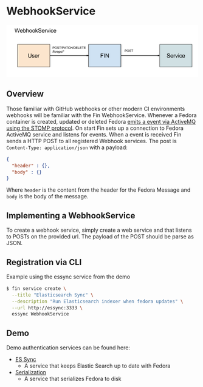 # WebhookService

![Overview](./webhook-service.png)

## Overview

Those familiar with GitHub webhooks or other modern CI environments webhooks will be familiar with the Fin WebhookService.  Whenever a Fedora container is created, updated or deleted Fedora [emits a event via ActiveMQ using the STOMP protocol](https://wiki.duraspace.org/display/FEDORA4x/Setup+Camel+Message+Integrations).  On start Fin sets up a connection to Fedora ActiveMQ service and listens for events.  When a event is received Fin sends a HTTP POST to all registered Webhook services.  The post is `Content-Type: application/json` with a payload:

```json
{
  "header" : {},
  "body" : {}
}
```

Where `header` is the content from the header for the Fedora Message and `body` is the body of the message.

## Implementing a WebhookService

To create a webhook service, simply create a web service and that listens to POSTs on the provided url.  The payload of the POST should be parse as JSON.

## Registration via CLI

Example using the essync service from the demo

```bash
$ fin service create \
  --title "Elasticsearch Sync" \
  --description "Run Elasticsearch indexer when fedora updates" \
  --url http://essync:3333 \
  essync WebhookService
```

## Demo

Demo authentication services can be found here:
 - [ES Sync](../../services/essync)
   - A service that keeps Elastic Search up to date with Fedora
 - [Serialization](../../services/serialization)
   - A service that serializes Fedora to disk
